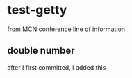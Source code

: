 # test-getty
from MCN conference
line of information
## double number
after I first committed, I added this

